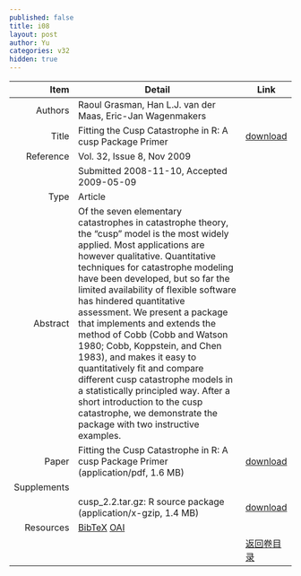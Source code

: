 ```yaml
---
published: false
title: i08
layout: post
author: Yu
categories: v32
hidden: true
---
```


| Item | Detail | Link |
|---:|---|---|
| Authors | Raoul Grasman, Han L.J. van der Maas, Eric-Jan Wagenmakers| |
| Title |Fitting the Cusp Catastrophe in R: A cusp Package Primer | [download](http://www.jstatsoft.org/v32/i08/paper) |
| Reference |Vol. 32, Issue 8, Nov 2009 | |
| | Submitted 2008-11-10, Accepted 2009-05-09| | 
| Type | Article| |
| Abstract | Of the seven elementary catastrophes in catastrophe theory, the “cusp” model is the most widely applied. Most applications are however qualitative. Quantitative techniques for catastrophe modeling have been developed, but so far the limited availability of flexible software has hindered quantitative assessment. We present a package that implements and extends the method of Cobb (Cobb and Watson 1980; Cobb, Koppstein, and Chen 1983), and makes it easy to quantitatively fit and compare different cusp catastrophe models in a statistically principled way. After a short introduction to the cusp catastrophe, we demonstrate the package with two instructive examples.| |
| Paper | Fitting the Cusp Catastrophe in R: A cusp Package Primer  (application/pdf, 1.6 MB)| [download](http://www.jstatsoft.org/v32/i08/paper) |
| Supplements | | |
| |cusp_2.2.tar.gz: R source package  (application/x-gzip, 1.4 MB)|  [download](http://www.jstatsoft.org/v32/i08/supp/1) |
| Resources | [BibTeX](http://www.jstatsoft.org/v32/i08/bibtex) [OAI](http://www.jstatsoft.org/oai?verb=GetRecord&identifier=oai.jstatsoft/v32/i08&prefix=oai_dc)| |
| |  | [返回卷目录]({{site.baseurl}}/volume/v32.html) |